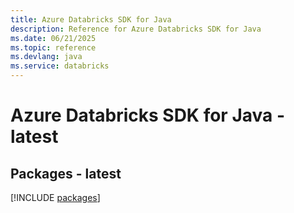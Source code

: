 ```yaml
---
title: Azure Databricks SDK for Java
description: Reference for Azure Databricks SDK for Java
ms.date: 06/21/2025
ms.topic: reference
ms.devlang: java
ms.service: databricks
---
```

# Azure Databricks SDK for Java - latest
## Packages - latest
[!INCLUDE [packages](databricks-index.md)]
